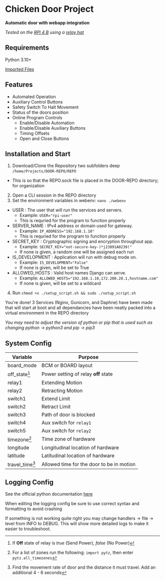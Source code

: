 # Chicken Door Project
**Automatic door with webapp integration**

_Tested on the [RPI 4 B](https://www.raspberrypi.com/products/raspberry-pi-4-model-b/) using a [relay hat](https://thepihut.com/products/raspberry-pi-relay-board)_

## Requirements
Python 3.10+

[Imported Files](requirements.txt)

## Features
- Automated Operation
- Auxiliary Control Buttons
- Safety Switch To Halt Movement
- Status of the doors position
- Online Program Controls
  - Enable/Disable Automation
  - Enable/Disable Auxiliary Buttons
  - Timing Offsets
  - Open and Close Buttons

## Installation and Start
1. Download/Clone the Repository two subfolders deep `/home/Projects/DOOR-REPO/REPO`
  * This is so that the REPO.sock file is placed in the DOOR-REPO directory; for organization
2. Open a CLI session in the REPO directory
3. Set the environment variables in webenv: `nano ./webenv`
  * USER : The user that will run the services and servers.
    * Example: `USER="rpi-user"`
    * This is requried for the program to function properly
  * SERVER_NAME : IPv4 address or domain used for gateway.
    * Example: `IP_ADDRESS="192.168.1.10"`
    * This is requried for the program to function properly
  * SECRET_KEY : Cryptographic signing and encryption throughout app.
    * Example: `SECRET_KEY="not-secure-key-)*j23891A0239("`
    * If none is given, a random one will be assigned each run
  * IS_DEVELOPMENT : Application will run with debug mode on.
    * Example: `IS_DEVELOPMENT="False"`
    * If none is given, will be set to True
  * ALLOWED_HOSTS : Valid host names Django can serve.
    * Example: `ALLOWED_HOSTS="192.168.1.10,172.200.20.1,hostname.com"`
    * If none is given, will be set to a wildcard
4. Run `chmod +x ./setup_script.sh && sudo ./setup_script.sh`

You're done!
3 Services (Nginx, Gunicorn, and Daphne) have been made that will start at boot and all dependancies have been neatly packed into a virtual environment in the REPO directory

_You may need to adjust the version of python or pip that is used such as changing python -> python3 and pip -> pip3_

## System Config

| Variable        | Purpose                                   |
|-----------------|-------------------------------------------|
| board_mode      | BCM or BOARD layout                       |
| off_state[^1]   | Power setting of relay **off** state      |
| relay1          | Extending Motion                          |
| relay2          | Retracting Motion                         |
| switch1         | Extend Limit                              |
| switch2         | Retract Limit                             |
| switch3         | Path of door is blocked                   |
| switch4         | Aux switch for `relay1`                   |
| switch5         | Aux switch for `relay2`                   |
| timezone[^2]    | Time zone of hardware                     |
| longitude       | Longitudinal location of hardware         |
| latitude        | Latitudinal location of hardware          |
| travel_time[^3] | Allowed time for the door to be in motion |

## Logging Config
See the official python documentation [here](https://docs.python.org/3/library/logging.config.html)

When editing the logging config be sure to use correct syntax and formatting to avoid crashing

If something is not working quite right you may change handlers -> file -> level from INFO to DEBUG. This will show more detailed logs to make it easier to troubleshoot.

[^1]: If **Off** state of relay is _true_ (Send Power), _false_ (No Power)
[^2]: For a list of zones run the following: `import pytz`, then enter `pytz.all_timezones`
[^3]: Find the movement rate of door and the distance it must travel. Add an additional 4 - 6 seconds
[^4]: Port forward this value on your router to expose it to the WAN
